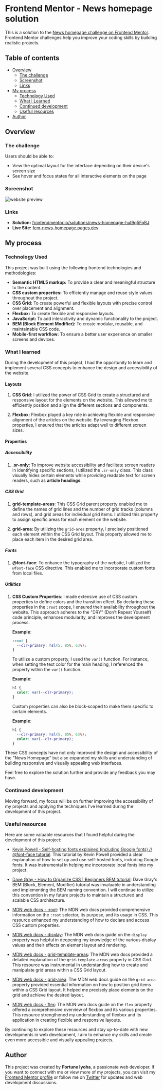 # Frontend Mentor - News homepage solution

This is a solution to the [News homepage challenge on Frontend Mentor](https://www.frontendmentor.io/challenges/news-homepage-H6SWTa1MFl). Frontend Mentor challenges help you improve your coding skills by building realistic projects.

## Table of contents

- [Overview](#overview)
  - [The challenge](#the-challenge)
  - [Screenshot](#screenshot)
  - [Links](#links)
- [My process](#my-process)
  - [Technology Used](#technology-used)
  - [What I Learned](#what-i-learned)
  - [Continued development](#continued-development)
  - [Useful resources](#useful-resources)
- [Author](#author)

## Overview

### The challenge

Users should be able to:

- View the optimal layout for the interface depending on their device's screen size
- See hover and focus states for all interactive elements on the page

### Screenshot

![website preview](screenshots/news-homepage-desktop.png)

### Links

- **Solution:** [frontendmentor.io/solutions/news-homepage-huI9q5FqBJ](https://www.frontendmentor.io/solutions/news-homepage-huI9q5FqBJ)
- **Live Site:** [fem-news-homepage.pages.dev](https://fem-news-homepage.pages.dev/)

## My process

### Technology Used

This project was built using the following frontend technologies and methodologies:

- **Semantic HTML5 markup:** To provide a clear and meaningful structure to the content.
- **CSS custom properties:** To efficiently manage and reuse style values throughout the project.
- **CSS Grid:** To create powerful and flexible layouts with precise control over placement and alignment.
- **Flexbox:** To create flexible and responsive layouts.
- **JavaScript:** To add interactivity and dynamic functionality to the project.
- **BEM (Block Element Modifier):** To create modular, reusable, and maintainable CSS code.
- **Mobile-first workflow:** To ensure a better user experience on smaller screens and devices.

### What I learned

During the development of this project, I had the opportunity to learn and implement several CSS concepts to enhance the design and accessibility of the website.

#### Layouts

1. **CSS Grid**: I utilized the power of CSS Grid to create a structured and responsive layout for the elements on the website. This allowed me to efficiently position and align the different sections and components.

2. **Flexbox**: Flexbox played a key role in achieving flexible and responsive alignment of the articles on the website. By leveraging Flexbox properties, I ensured that the articles adapt well to different screen sizes.

#### Properties

##### Accessibility

1. **.sr-only**: To improve website accessibility and facilitate screen readers in identifying specific sections, I utilized the `.sr-only` class. This class visually hides certain elements while providing readable text for screen readers, such as **article headings**.

##### CSS Grid

1. **grid-template-areas**: This CSS Grid parent property enabled me to define the names of grid lines and the number of grid tracks (columns and rows), and grid areas for individual grid items. I utilized this property to assign specific areas for each element on the website.

2. **grid-area**: By utilizing the `grid-area` property, I precisely positioned each element within the CSS Grid layout. This property allowed me to place each item in the desired grid area.

##### Fonts

1. **@font-face**: To enhance the typography of the website, I utilized the `@font-face` CSS directive. This enabled me to incorporate custom fonts from local files.

##### Utilities

1. **CSS Custom Properties**: I made extensive use of CSS custom properties to define colors and the transition effect. By declaring these properties in the `:root` scope, I ensured their availability throughout the website. This approach adheres to the "DRY" (Don't Repeat Yourself) code principle, enhances modularity, and improves the development process.

   **Example:**

   ```css
   :root {
     --clr-primary: hsl(5, 85%, 63%);
   }
   ```

   To utilize a custom property, I used the `var()` function. For instance, when setting the text color for the main heading, I referenced the property within the `var()` function.

   **Example:**

   ```css
   h1 {
     color: var(--clr-primary);
   }
   ```

   Custom properties can also be block-scoped to make them specific to certain elements.

   **Example:**

   ```css
   h1 {
     --clr-primary: hsl(5, 85%, 63%);
     color: var(--clr-primary);
   }
   ```

These CSS concepts have not only improved the design and accessibility of the "News Homepage" but also expanded my skills and understanding of building responsive and visually appealing web interfaces.

Feel free to explore the solution further and provide any feedback you may have.

### Continued development

Moving forward, my focus will be on further improving the accessibility of my projects and applying the techniques I've learned during the development of this project.

### Useful resources

Here are some valuable resources that I found helpful during the development of this project:

- [Kevin Powell - Self-hosting fonts explained (including Google fonts) // @font-face tutorial](https://youtu.be/zK-yy6C2Nck): This tutorial by Kevin Powell provided a clear explanation of how to set up and use self-hosted fonts, including Google fonts. It was instrumental in helping me incorporate local fonts into my project.
- [Dave Gray - How to Organize CSS | Beginners BEM tutorial](https://youtu.be/MNPdifWAAa4): Dave Gray's BEM (Block, Element, Modifier) tutorial was invaluable in understanding and implementing the BEM naming convention. I will continue to utilize this convention in my future projects to maintain a structured and scalable CSS architecture.
- [MDN web docs - :root](https://developer.mozilla.org/en-US/docs/Web/CSS/:root): The MDN web docs provided comprehensive information on the `:root` selector, its purpose, and its usage in CSS. This resource enhanced my understanding of how to declare and access CSS custom properties.

- [MDN web docs - display](https://developer.mozilla.org/en-US/docs/Web/CSS/display): The MDN web docs guide on the `display` property was helpful in deepening my knowledge of the various display values and their effects on element layout and rendering.

- [MDN web docs - grid-template-areas](https://developer.mozilla.org/en-US/docs/Web/CSS/grid-template-areas): The MDN web docs provided a detailed explanation of the `grid-template-areas` property in CSS Grid. This resource was instrumental in understanding how to create and manipulate grid areas within a CSS Grid layout.

- [MDN web docs - grid-area](https://developer.mozilla.org/en-US/docs/Web/CSS/grid-area): The MDN web docs guide on the `grid-area` property provided essential information on how to position grid items within a CSS Grid layout. It helped me precisely place elements on the grid and achieve the desired layout.

- [MDN web docs - flex](https://developer.mozilla.org/en-US/docs/Web/CSS/flex): The MDN web docs guide on the `flex` property offered a comprehensive overview of flexbox and its various properties. This resource strengthened my understanding of flexbox and its application in creating flexible and responsive layouts.

By continuing to explore these resources and stay up-to-date with new developments in web development, I aim to enhance my skills and create even more accessible and visually appealing projects.

## Author

This project was created by **Fortune Iyoha**, a passionate web developer. If you want to connect with me or view more of my projects, you can visit my [Frontend Mentor profile](https://www.frontendmentor.io/profile/fortune-i-o) or follow me on [Twitter](https://twitter.com/fortuneiyoha) for updates and web development discussions.
